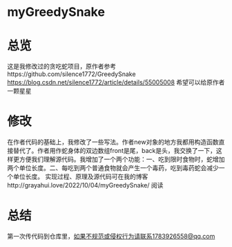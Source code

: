 # myGreedySnake
# 总览
这是我修改过的贪吃蛇项目，原作者参考https://github.com/silence1772/GreedySnake  https://blog.csdn.net/silence1772/article/details/55005008 希望可以给原作者一颗星星
# 修改
在作者代码的基础上，我修改了一些写法。作者new对象的地方我都用构造函数直接替代了。作者用作蛇身体的双边数组front是尾，back是头，我交换了一下，这样更方便我们理解源代码。我增加了一个两个功能：一、吃到限时食物时，蛇增加两个单位长度。二、每吃到两个普通食物就会产生一个毒药，吃到毒药蛇会减少一个单位长度。
实现过程、原理及源代码可在我的博客http://grayahui.love/2022/10/04/myGreedySnake/ 阅读
# 总结
第一次传代码到仓库里，如果不规范或侵权行为请联系1783926558@qq.com
